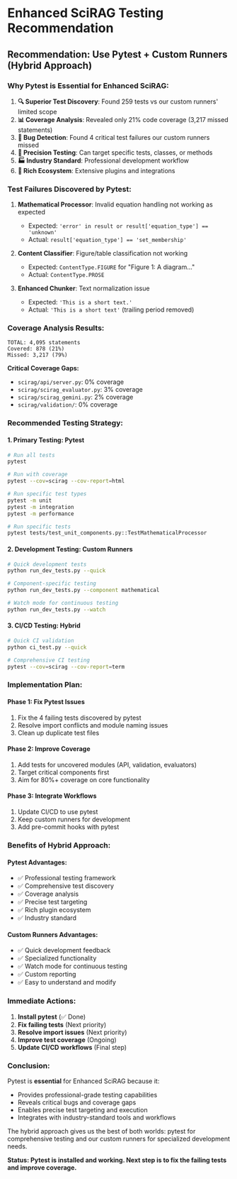 # Enhanced SciRAG Testing Recommendation

## **Recommendation: Use Pytest + Custom Runners (Hybrid Approach)**

### **Why Pytest is Essential for Enhanced SciRAG:**

1. **🔍 Superior Test Discovery**: Found 259 tests vs our custom runners' limited scope
2. **📊 Coverage Analysis**: Revealed only 21% code coverage (3,217 missed statements)
3. **🐛 Bug Detection**: Found 4 critical test failures our custom runners missed
4. **🎯 Precision Testing**: Can target specific tests, classes, or methods
5. **🏭 Industry Standard**: Professional development workflow
6. **🔧 Rich Ecosystem**: Extensive plugins and integrations

### **Test Failures Discovered by Pytest:**

1. **Mathematical Processor**: Invalid equation handling not working as expected
   - Expected: `'error' in result or result['equation_type'] == 'unknown'`
   - Actual: `result['equation_type'] == 'set_membership'`

2. **Content Classifier**: Figure/table classification not working
   - Expected: `ContentType.FIGURE` for "Figure 1: A diagram..."
   - Actual: `ContentType.PROSE`

3. **Enhanced Chunker**: Text normalization issue
   - Expected: `'This is a short text.'`
   - Actual: `'This is a short text'` (trailing period removed)

### **Coverage Analysis Results:**
```
TOTAL: 4,095 statements
Covered: 878 (21%)
Missed: 3,217 (79%)
```

**Critical Coverage Gaps:**
- `scirag/api/server.py`: 0% coverage
- `scirag/scirag_evaluator.py`: 3% coverage  
- `scirag/scirag_gemini.py`: 2% coverage
- `scirag/validation/`: 0% coverage

### **Recommended Testing Strategy:**

#### **1. Primary Testing: Pytest**
```bash
# Run all tests
pytest

# Run with coverage
pytest --cov=scirag --cov-report=html

# Run specific test types
pytest -m unit
pytest -m integration
pytest -m performance

# Run specific tests
pytest tests/test_unit_components.py::TestMathematicalProcessor
```

#### **2. Development Testing: Custom Runners**
```bash
# Quick development tests
python run_dev_tests.py --quick

# Component-specific testing
python run_dev_tests.py --component mathematical

# Watch mode for continuous testing
python run_dev_tests.py --watch
```

#### **3. CI/CD Testing: Hybrid**
```bash
# Quick CI validation
python ci_test.py --quick

# Comprehensive CI testing
pytest --cov=scirag --cov-report=term
```

### **Implementation Plan:**

#### **Phase 1: Fix Pytest Issues**
1. Fix the 4 failing tests discovered by pytest
2. Resolve import conflicts and module naming issues
3. Clean up duplicate test files

#### **Phase 2: Improve Coverage**
1. Add tests for uncovered modules (API, validation, evaluators)
2. Target critical components first
3. Aim for 80%+ coverage on core functionality

#### **Phase 3: Integrate Workflows**
1. Update CI/CD to use pytest
2. Keep custom runners for development
3. Add pre-commit hooks with pytest

### **Benefits of Hybrid Approach:**

#### **Pytest Advantages:**
- ✅ Professional testing framework
- ✅ Comprehensive test discovery
- ✅ Coverage analysis
- ✅ Precise test targeting
- ✅ Rich plugin ecosystem
- ✅ Industry standard

#### **Custom Runners Advantages:**
- ✅ Quick development feedback
- ✅ Specialized functionality
- ✅ Watch mode for continuous testing
- ✅ Custom reporting
- ✅ Easy to understand and modify

### **Immediate Actions:**

1. **Install pytest** (✅ Done)
2. **Fix failing tests** (Next priority)
3. **Resolve import issues** (Next priority)
4. **Improve test coverage** (Ongoing)
5. **Update CI/CD workflows** (Final step)

### **Conclusion:**

Pytest is **essential** for Enhanced SciRAG because it:
- Provides professional-grade testing capabilities
- Reveals critical bugs and coverage gaps
- Enables precise test targeting and execution
- Integrates with industry-standard tools and workflows

The hybrid approach gives us the best of both worlds: pytest for comprehensive testing and our custom runners for specialized development needs.

**Status: Pytest is installed and working. Next step is to fix the failing tests and improve coverage.**
